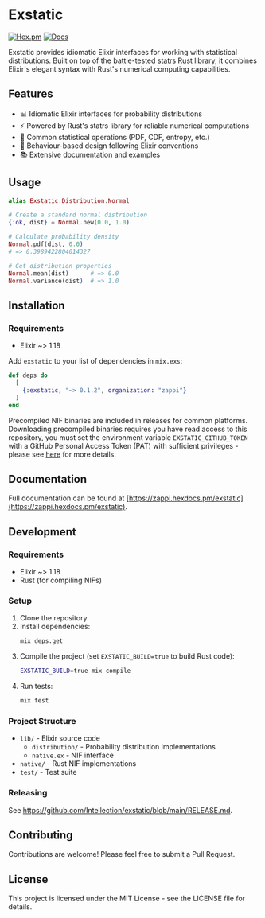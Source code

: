 # Exstatic

[![Hex.pm](https://img.shields.io/hexpm/v/exstatic.svg)](https://hex.pm/packages/zappi/exstatic)
[![Docs](https://img.shields.io/badge/hex-docs-blue.svg)](https://zappi.hexdocs.pm/exstatic)

Exstatic provides idiomatic Elixir interfaces for working with statistical distributions. Built on top of the battle-tested [statrs](https://docs.rs/statrs) Rust library, it combines Elixir's elegant syntax with Rust's numerical computing capabilities.

## Features

- 📊 Idiomatic Elixir interfaces for probability distributions
- ⚡ Powered by Rust's statrs library for reliable numerical computations
- 🧮 Common statistical operations (PDF, CDF, entropy, etc.)
- 📐 Behaviour-based design following Elixir conventions
- 📚 Extensive documentation and examples

## Usage

```elixir
alias Exstatic.Distribution.Normal

# Create a standard normal distribution
{:ok, dist} = Normal.new(0.0, 1.0)

# Calculate probability density
Normal.pdf(dist, 0.0)
# => 0.3989422804014327

# Get distribution properties
Normal.mean(dist)      # => 0.0
Normal.variance(dist)  # => 1.0
```

## Installation

### Requirements

- Elixir ~> 1.18

Add `exstatic` to your list of dependencies in `mix.exs`:

```elixir
def deps do
  [
    {:exstatic, "~> 0.1.2", organization: "zappi"}
  ]
end
```

Precompiled NIF binaries are included in releases for common platforms. Downloading precompiled binaries requires you have read access to this repository,
you must set the environment variable `EXSTATIC_GITHUB_TOKEN` with a GitHub Personal Access Token (PAT) with sufficient privileges - 
please see [here](https://github.com/Intellection/exstatic/blob/main/docs/github_token_guide.md) for more details.


## Documentation

Full documentation can be found at [https://zappi.hexdocs.pm/exstatic](https://zappi.hexdocs.pm/exstatic).

## Development

### Requirements

- Elixir ~> 1.18
- Rust (for compiling NIFs)

### Setup

1. Clone the repository
2. Install dependencies:
   ```bash
   mix deps.get
   ```
3. Compile the project (set `EXSTATIC_BUILD=true` to build Rust code):
   ```bash
   EXSTATIC_BUILD=true mix compile
   ```
4. Run tests:
   ```bash
   mix test
   ```

### Project Structure

- `lib/` - Elixir source code
  - `distribution/` - Probability distribution implementations
  - `native.ex` - NIF interface
- `native/` - Rust NIF implementations
- `test/` - Test suite

### Releasing
See https://github.com/Intellection/exstatic/blob/main/RELEASE.md.

## Contributing

Contributions are welcome! Please feel free to submit a Pull Request.

## License

This project is licensed under the MIT License - see the LICENSE file for details.
